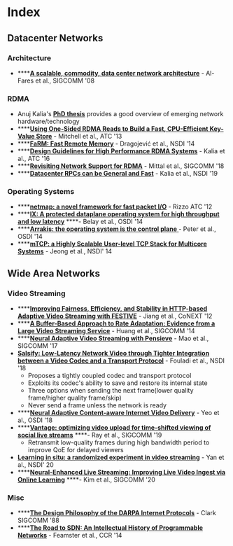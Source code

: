# Index

## Datacenter Networks

### Architecture

* \*\*\*\*[**A scalable, commodity, data center network architecture**](http://cseweb.ucsd.edu/~vahdat/papers/sigcomm08.pdf) - Al-Fares et al., SIGCOMM '08

### RDMA

* Anuj Kalia's [**PhD thesis**](http://reports-archive.adm.cs.cmu.edu/anon/2019/CMU-CS-19-126.pdf) provides a good overview of emerging network hardware/technology
* \*\*\*\*[**Using One-Sided RDMA Reads to Build a Fast, CPU-Efficient Key-Value Store**](https://www.usenix.org/system/files/conference/atc13/atc13-mitchell.pdf) - Mitchell et al., ATC '13
* \*\*\*\*[**FaRM: Fast Remote Memory**](https://www.usenix.org/conference/nsdi14/technical-sessions/dragojevi%C4%87) - Dragojević et al., NSDI '14
* \*\*\*\*[**Design Guidelines for High Performance RDMA Systems**](https://www.usenix.org/system/files/conference/atc16/atc16_paper-kalia.pdf) - Kalia et al., ATC '16
* \*\*\*\*[**Revisiting Network Support for RDMA**](https://people.eecs.berkeley.edu/~radhika/irn.pdf) - Mittal et al., SIGCOMM '18
* \*\*\*\*[**Datacenter RPCs can be General and Fast**](https://www.usenix.org/conference/nsdi19/presentation/kalia) - Kalia et al., NSDI '19

### Operating Systems

* \*\*\*\*[**netmap: a novel framework for fast packet I/O**](https://www.usenix.org/system/files/conference/atc12/atc12-final186.pdf) - Rizzo ATC '12
* \*\*\*\*[**IX: A protected dataplane operating system for high throughput and low latency**](https://blog.acolyer.org/2016/06/15/ix-a-protected-dataplane-operating-system-for-high-throughput-and-low-latency/) ****- Belay et al., OSDI '14
* \*\*\*\*[**Arrakis: the operating system is the control plane** ](https://blog.acolyer.org/2016/06/14/arrakis-the-operating-system-is-the-control-plane/)- Peter et al., OSDI '14
* \*\*\*\*[**mTCP: a Highly Scalable User-level TCP Stack for Multicore Systems**](https://www.usenix.org/system/files/conference/nsdi14/nsdi14-paper-jeong.pdf) - Jeong et al., NSDI' 14

## Wide Area Networks

### Video Streaming

* \*\*\*\*[**Improving Fairness, Efficiency, and Stability in HTTP-based Adaptive Video Streaming with FESTIVE**](http://conferences.sigcomm.org/co-next/2012/eproceedings/conext/p97.pdf) - Jiang et al., CoNEXT '12
* \*\*\*\*[**A Buffer-Based Approach to Rate Adaptation: Evidence from a Large Video Streaming Service**](http://yuba.stanford.edu/~nickm/papers/sigcomm2014-video.pdf) - Huang et al., SIGCOMM '14
* \*\*\*\*[**Neural Adaptive Video Streaming with Pensieve**](https://people.csail.mit.edu/hongzi/content/publications/Pensieve-Sigcomm17.pdf) - Mao et al., SIGCOMM '17
* [**Salsify: Low-Latency Network Video through Tighter Integration between a Video Codec and a Transport Protocol**](https://cs.stanford.edu/~keithw/salsify-paper.pdf) - Fouladi et al., NSDI '18
  * Proposes a tightly coupled codec and transport protocol
  * Exploits its codec's ability to save and restore its internal state
  * Three options when sending the next frame\(lower quality frame/higher quality frame/skip\)
  * Never send a frame unless the network is ready
* \*\*\*\*[**Neural Adaptive Content-aware Internet Video Delivery**](https://www.usenix.org/system/files/osdi18-yeo.pdf) - Yeo et al., OSDI '18 
* \*\*\*\*[**Vantage: optimizing video upload for time-shifted viewing of social live streams**](https://dl.acm.org/doi/10.1145/3341302.3342064) ****- Ray et al., SIGCOMM '19
  * Retransmit low-quality frames during high bandwidth period to improve QoE for delayed viewers
* [**Learning in situ: a randomized experiment in video streaming**](https://www.usenix.org/conference/nsdi20/presentation/yan) - Yan et al., NSDI' 20 
* \*\*\*\*[**Neural-Enhanced Live Streaming: Improving Live Video Ingest via Online Learning**](https://dl.acm.org/doi/abs/10.1145/3387514.3405856) ****- Kim et al., SIGCOMM '20

### Misc

* \*\*\*\*[**The Design Philosophy of the DARPA Internet Protocols**](http://web.stanford.edu/class/cs244/papers/DesignPhilosophyDARPA.pdf) - Clark SIGCOMM '88
* \*\*\*\*[**The Road to SDN: An Intellectual History of Programmable Networks**](https://www.cs.princeton.edu/~jrex/papers/queue14.pdf) - Feamster et al., CCR '14



